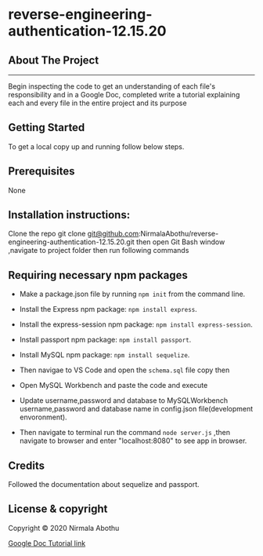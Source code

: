 # reverse-engineering-authentication-12.15.20

## About The Project

---

Begin inspecting the code to get an understanding of each file's responsibility and in a Google Doc, completed write a tutorial explaining each and every file in the entire project and its purpose

## Getting Started

To get a local copy up and running follow below steps.

## Prerequisites

None

## Installation instructions:

Clone the repo git clone git@github.com:NirmalaAbothu/reverse-engineering-authentication-12.15.20.git then open Git Bash window ,navigate to project folder then run
following commands

## Requiring necessary npm packages

-    Make a package.json file by running `npm init` from the command line.

-    Install the Express npm package: `npm install express`.

-    Install the express-session npm package: `npm install express-session`.

-    Install passport npm package: `npm install passport`.

-    Install MySQL npm package: `npm install sequelize`.
-    Then navigae to VS Code and open the `schema.sql` file copy then
-    Open MySQL Workbench and paste the code and execute
-    Update username,password and database to
     MySQLWorkbench username,password and database name in config.json file(development envoronment).
-    Then navigate to terminal run the command `node server.js` ,then navigate to browser and enter "localhost:8080" to see app
     in browser.

## Credits

Followed the documentation about sequelize and passport.

## License & copyright

Copyright © 2020 Nirmala Abothu

[Google Doc Tutorial link](https://docs.google.com/document/d/1cc-Ny_GCOUhVGPNu5g4aiekx4S_tnW4doGda5B2dZqk/edit?usp=sharing)
